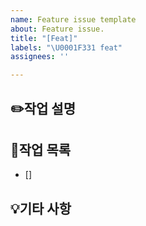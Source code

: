 ```yaml
---
name: Feature issue template
about: Feature issue.
title: "[Feat]"
labels: "\U0001F331 feat"
assignees: ''

---
```


## ✏️작업 설명

## 📝작업 목록
- [] 

## 💡기타 사항
